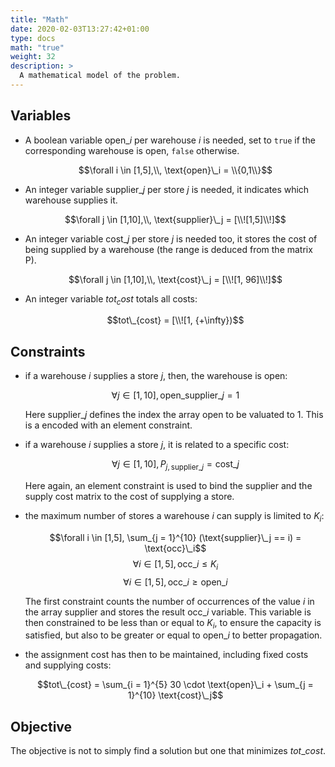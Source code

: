 ```yaml
---
title: "Math"
date: 2020-02-03T13:27:42+01:00
type: docs
math: "true"
weight: 32
description: >
  A mathematical model of the problem.
---
```


Variables
---------

- A boolean variable $\text{open}\_i$ per warehouse *i* is needed, set to `true` if the corresponding warehouse is open, `false` otherwise.

    $$\forall i \in [1,5],\\, \text{open}\_i = \\{0,1\\}$$

-   An integer variable $\text{supplier}\_j$ per store *j* is needed, it
    indicates which warehouse supplies it.

    $$\forall j \in [1,10],\\, \text{supplier}\_j = [\\![1,5]\\!]$$

-   An integer variable $\text{cost}\_j$ per store *j* is needed too, it
    stores the cost of being supplied by a warehouse (the range is
    deduced from the matrix P).

    $$\forall j \in [1,10],\\, \text{cost}\_j = [\\![1, 96]\\!]$$

-   An integer variable $tot_cost$ totals all costs:

    $$tot\_{cost} = [\\![1, {+\infty})$$

Constraints
-----------

-   if a warehouse *i* supplies a store *j*, then, the warehouse is
    open:

    $$\forall j \in [1,10], \text{open}\_{\text{supplier}\_j} = 1$$

    Here $\text{supplier}\_j$ defines the index the array $\text{open}$
    to be valuated to 1. This is a encoded with an element constraint.

-   if a warehouse *i* supplies a store *j*, it is related to a specific
    cost:

    $$\forall j \in [1,10], P_{j,\text{supplier}\_{j}} = \text{cost}\_j$$

    Here again, an element constraint is used to bind the supplier and
    the supply cost matrix to the cost of supplying a store.

-   the maximum number of stores a warehouse *i* can supply is limited
    to $K_i$:

    $$\forall i \in [1,5], \sum_{j = 1}^{10} (\text{supplier}\_j == i) = \text{occ}\_i$$
    $$\forall i \in [1,5], \text{occ}\_i \leq K_i$$
    $$\forall i \in [1,5], \text{occ}\_i \geq \text{open}\_i$$

    The first constraint counts the number of occurrences of the value
    *i* in the array supplier and stores the result $\text{occ}\_i$
    variable. This variable is then constrained to be less than or equal
    to $K_i$, to ensure the capacity is satisfied, but also to be
    greater or equal to $\text{open}\_i$ to better propagation.

-   the assignment cost has then to be maintained, including fixed costs
    and supplying costs:

    $$tot\_{cost} = \sum_{i = 1}^{5} 30 \cdot \text{open}\_i + \sum_{j = 1}^{10} \text{cost}\_j$$

Objective
---------

The objective is not to simply find a solution but one that minimizes
$tot\_{cost}$.